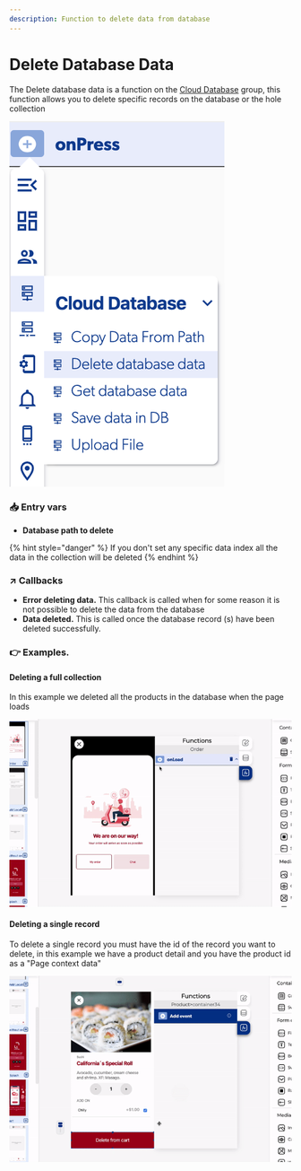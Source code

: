 ```yaml
---
description: Function to delete data from database
---
```


# Delete Database Data

The Delete database data is a function on the [Cloud Database](./) group, this function allows you to delete specific records on the database or the hole collection

![](../../../.gitbook/assets/captura-de-pantalla-2020-02-03-a-la-s-16.03.27.png)

### 📥 Entry vars

* **Database path to delete** 

{% hint style="danger" %}
If you don't set any specific data index all the data in the collection will be deleted
{% endhint %}

### ↗ Callbacks

* **Error deleting data.** This callback is called when for some reason it is not possible to delete the data from the database
* **Data deleted.** This is called once the database record \(s\) have been deleted successfully.

### 👉 Examples.

#### Deleting a full collection

In this example we deleted all the products in the database when the page loads

![](../../../.gitbook/assets/example-delete-database-data.gif)

#### Deleting a single record

To delete a single record you must have the id of the record you want to delete, in this example we have a product detail and you have the product id as a "Page context data"

![](../../../.gitbook/assets/delete-single-record.gif)

